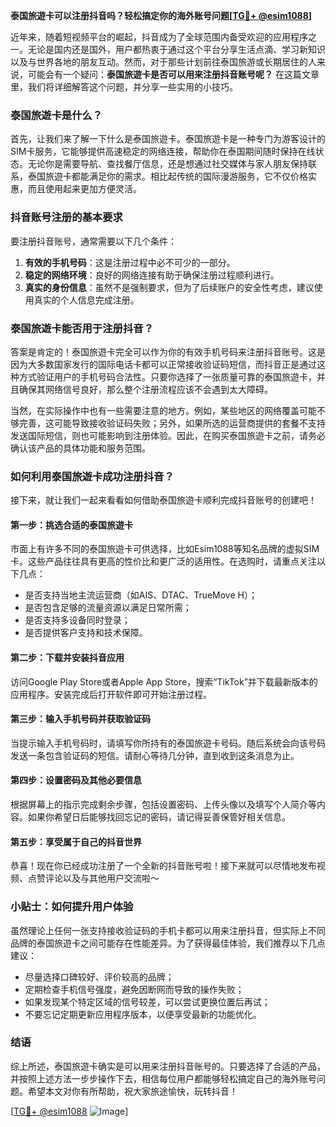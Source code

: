**泰国旅遊卡可以注册抖音吗？轻松搞定你的海外账号问题[[TG💪+ @esim1088](https://t.me/s/esim1088)]**

近年来，随着短视频平台的崛起，抖音成为了全球范围内备受欢迎的应用程序之一。无论是国内还是国外，用户都热衷于通过这个平台分享生活点滴、学习新知识以及与世界各地的朋友互动。然而，对于那些计划前往泰国旅游或长期居住的人来说，可能会有一个疑问：**泰国旅遊卡是否可以用来注册抖音账号呢？** 在这篇文章里，我们将详细解答这个问题，并分享一些实用的小技巧。

### 泰国旅遊卡是什么？

首先，让我们来了解一下什么是泰国旅遊卡。泰国旅遊卡是一种专门为游客设计的SIM卡服务，它能够提供高速稳定的网络连接，帮助你在泰国期间随时保持在线状态。无论你是需要导航、查找餐厅信息，还是想通过社交媒体与家人朋友保持联系，泰国旅遊卡都能满足你的需求。相比起传统的国际漫游服务，它不仅价格实惠，而且使用起来更加方便灵活。

### 抖音账号注册的基本要求

要注册抖音账号，通常需要以下几个条件：
1. **有效的手机号码**：这是注册过程中必不可少的一部分。
2. **稳定的网络环境**：良好的网络连接有助于确保注册过程顺利进行。
3. **真实的身份信息**：虽然不是强制要求，但为了后续账户的安全性考虑，建议使用真实的个人信息完成注册。

### 泰国旅遊卡能否用于注册抖音？

答案是肯定的！泰国旅遊卡完全可以作为你的有效手机号码来注册抖音账号。这是因为大多数国家发行的国际电话卡都可以正常接收验证码短信，而抖音正是通过这种方式验证用户的手机号码合法性。只要你选择了一张质量可靠的泰国旅遊卡，并且确保其网络信号良好，那么整个注册流程应该不会遇到太大障碍。

当然，在实际操作中也有一些需要注意的地方。例如，某些地区的网络覆盖可能不够完善，这可能导致接收验证码失败；另外，如果所选的运营商提供的套餐不支持发送国际短信，则也可能影响到注册体验。因此，在购买泰国旅遊卡之前，请务必确认该产品的具体功能和服务范围。

### 如何利用泰国旅遊卡成功注册抖音？

接下来，就让我们一起来看看如何借助泰国旅遊卡顺利完成抖音账号的创建吧！

#### 第一步：挑选合适的泰国旅遊卡
市面上有许多不同的泰国旅遊卡可供选择，比如Esim1088等知名品牌的虚拟SIM卡。这些产品往往具有更高的性价比和更广泛的适用性。在选购时，请重点关注以下几点：
- 是否支持当地主流运营商（如AIS、DTAC、TrueMove H）；
- 是否包含足够的流量资源以满足日常所需；
- 是否支持多设备同时登录；
- 是否提供客户支持和技术保障。

#### 第二步：下载并安装抖音应用
访问Google Play Store或者Apple App Store，搜索“TikTok”并下载最新版本的应用程序。安装完成后打开软件即可开始注册过程。

#### 第三步：输入手机号码并获取验证码
当提示输入手机号码时，请填写你所持有的泰国旅遊卡号码。随后系统会向该号码发送一条包含验证码的短信。请耐心等待几分钟，直到收到这条消息为止。

#### 第四步：设置密码及其他必要信息
根据屏幕上的指示完成剩余步骤，包括设置密码、上传头像以及填写个人简介等内容。如果你希望日后能够找回忘记的密码，请记得妥善保管好相关信息。

#### 第五步：享受属于自己的抖音世界
恭喜！现在你已经成功注册了一个全新的抖音账号啦！接下来就可以尽情地发布视频、点赞评论以及与其他用户交流啦～

### 小贴士：如何提升用户体验

虽然理论上任何一张支持接收验证码的手机卡都可以用来注册抖音，但实际上不同品牌的泰国旅遊卡之间可能存在性能差异。为了获得最佳体验，我们推荐以下几点建议：
- 尽量选择口碑较好、评价较高的品牌；
- 定期检查手机信号强度，避免因断网而导致的操作失败；
- 如果发现某个特定区域的信号较差，可以尝试更换位置后再试；
- 不要忘记定期更新应用程序版本，以便享受最新的功能优化。

### 结语

综上所述，泰国旅遊卡确实是可以用来注册抖音账号的。只要选择了合适的产品，并按照上述方法一步步操作下去，相信每位用户都能够轻松搞定自己的海外账号问题。希望本文对你有所帮助，祝大家旅途愉快，玩转抖音！

[[TG💪+ @esim1088](https://t.me/s/esim1088) ![Image](https://i.postimg.cc/4NQfJmqS/Snipaste-2025-05-13-00-14-12.png)]